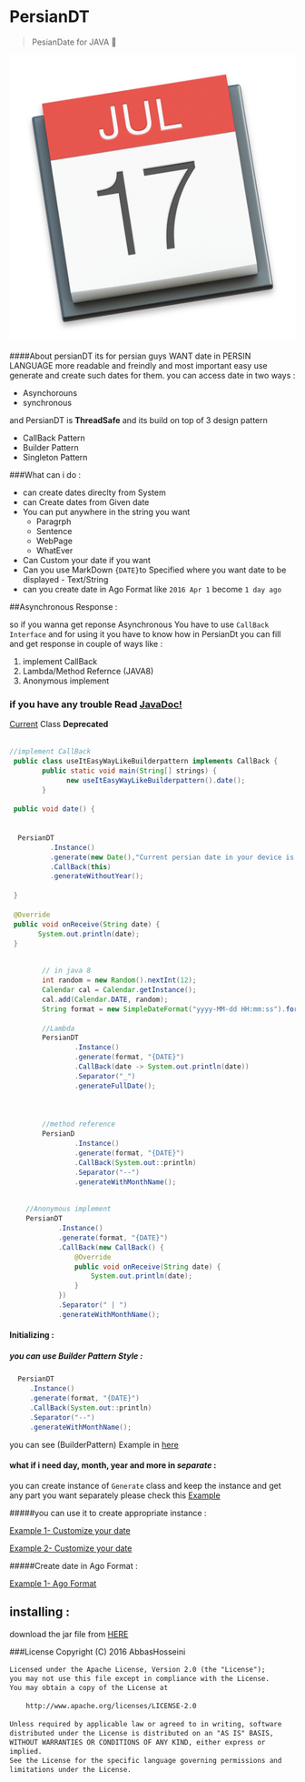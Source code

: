 # PersianDT
>PesianDate for JAVA :date:

<p align="center">
  <img src="https://github.com/abbashosseini/PersianDT/raw/master/logo.png"/>
</p>


####About
persianDT its for persian guys WANT date in PERSIN LANGUAGE more readable and freindly and most important easy use 
generate and create such dates for them.
you can access date in two ways :

* Asynchorouns
* synchronous

and PersianDT is **ThreadSafe** and its build on top of 3 design pattern 

* CallBack Pattern
* Builder Pattern
* Singleton Pattern

###What can i do :

* can create dates direclty from System 
* can Create dates from Given date
* You can put anywhere in the string you want
  * Paragrph
  * Sentence
  * WebPage
  * WhatEver
* Can Custom your date if you want
* Can you use MarkDown `{DATE}`to Specified where you want date to be displayed - Text/String
* can you create date in Ago Format like `2016 Apr 1` become `1 day ago`


##Asynchronous Response :

so if you wanna get reponse Asynchronous You have to use `CallBack Interface` and for using it you have to know how 
in PersianDt you can fill and get response in couple of ways like :

 1. implement CallBack
 2. Lambda/Method Refernce (JAVA8)
 3. Anonymous implement
 

### if you have any trouble Read [JavaDoc!](http://abbashosseini.github.io/PersianDT/)
[Current](https://github.com/abbashosseini/PersianDT/blob/master/src/main/java/com/hosseini/persian/dt/PersianDate/Current.java#L44-L45) Class **Deprecated**

```java

//implement CallBack
 public class useItEasyWayLikeBuilderpattern implements CallBack {
        public static void main(String[] strings) {
              new useItEasyWayLikeBuilderpattern().date();
        }
        
 public void date() {
     
     
  PersianDT
          .Instance()
          .generate(new Date(),"Current persian date in your device is {DATE} witout year.")
          .CallBack(this)
          .generateWithoutYear();
     
 }

 @Override
 public void onReceive(String date) {
       System.out.println(date);
 }

```


```java

        // in java 8
        int random = new Random().nextInt(12);
        Calendar cal = Calendar.getInstance();
        cal.add(Calendar.DATE, random);
        String format = new SimpleDateFormat("yyyy-MM-dd HH:mm:ss").format(cal.getTime());

        //Lambda
        PersianDT
                .Instance()
                .generate(format, "{DATE}")
                .CallBack(date -> System.out.println(date))
                .Separator("_")
                .generateFullDate();



        //method reference
        PersianD
                .Instance()
                .generate(format, "{DATE}")
                .CallBack(System.out::println)
                .Separator("--")
                .generateWithMonthName();

```

```java

    //Anonymous implement
    PersianDT
            .Instance()
            .generate(format, "{DATE}")
            .CallBack(new CallBack() {
                @Override
                public void onReceive(String date) {
                    System.out.println(date);
                }
            })
            .Separator(" | ")
            .generateWithMonthName();

```

#### Initializing :

##### you can use Builder Pattern Style :

```Java
  PersianDT
     .Instance()
     .generate(format, "{DATE}")
     .CallBack(System.out::println)
     .Separator("--")
     .generateWithMonthName();
```
you can see (BuilderPattern) Example in [here](https://github.com/abbashosseini/PersianDT/blob/master/src/main/java/com/hosseini/persian/dt/Example/generate/useitLikeBuilderpattern.java) 

#### what if i need day, month, year and more in _separate_ :

you can create instance of `Generate` class and keep the instance and get any part you want separately 
please check this [Example](https://github.com/abbashosseini/PersianDT/blob/master/src/main/java/com/hosseini/persian/dt/Example/generate/CustomDate.java)
  
#####you can use it to create appropriate instance :  

   [Example 1- Customize your date](https://github.com/abbashosseini/PersianDT/blob/master/src/main/java/com/hosseini/persian/dt/Example/generate/CustomDate.java)
   
   [Example 2- Customize your date](https://github.com/abbashosseini/PersianDT/blob/master/src/main/java/com/hosseini/persian/dt/Example/current/CustomYourdate.java)
   
#####Create date in Ago Format :

[Example 1- Ago Format](https://github.com/abbashosseini/PersianDT/blob/master/src/main/java/com/hosseini/persian/dt/Example/ago/useitLLikeBuilderPattern.java)

## installing :

download the jar file from [HERE](https://github.com/abbashosseini/PersianDT/releases/download/0.1/PersianDT.jar)

###License
       Copyright (C) 2016 AbbasHosseini

    Licensed under the Apache License, Version 2.0 (the "License");
    you may not use this file except in compliance with the License.
    You may obtain a copy of the License at

        http://www.apache.org/licenses/LICENSE-2.0

    Unless required by applicable law or agreed to in writing, software
    distributed under the License is distributed on an "AS IS" BASIS,
    WITHOUT WARRANTIES OR CONDITIONS OF ANY KIND, either express or implied.
    See the License for the specific language governing permissions and
    limitations under the License.
